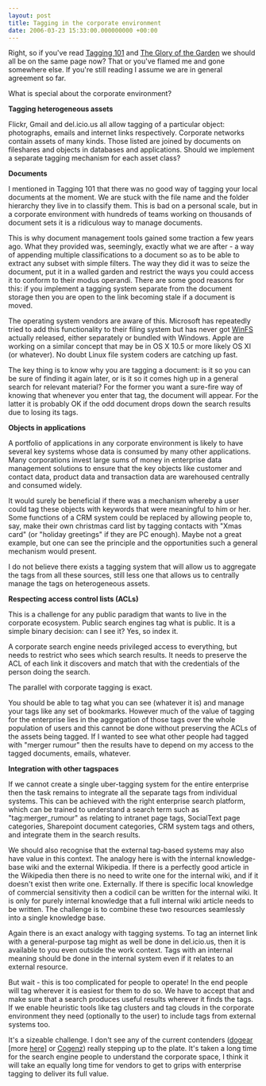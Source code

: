 ```yaml
---
layout: post
title: Tagging in the corporate environment
date: 2006-03-23 15:33:00.000000000 +00:00
---
```

Right, so if you've read <a href="https://dominicsayers.wordpress.com/2006/03/23/tagging-101/">Tagging 101</a> and <a href="https://dominicsayers.wordpress.com/2006/03/23/the-glory-of-the-garden/">The Glory of the Garden</a> we should all be on the same page now? That or you've flamed me and gone somewhere else. If you're still reading I assume we are in general agreement so far.

What is special about the corporate environment?

<strong>Tagging heterogeneous assets</strong>

Flickr, Gmail and del.icio.us all allow tagging of a particular object: photographs, emails and internet links respectively. Corporate networks contain assets of many kinds. Those listed are joined by documents on fileshares and objects in databases and applications. Should we implement a separate tagging mechanism for each asset class?

<strong>Documents</strong>

I mentioned in Tagging 101 that there was no good way of tagging your local documents at the moment. We are stuck with the file name and the folder hierarchy they live in to classify them. This is bad on a personal scale, but in a corporate environment with hundreds of teams working on thousands of document sets it is a ridiculous way to manage documents.

This is why document management tools gained some traction a few years ago. What they provided was, seemingly, exactly what we are after - a way of appending multiple classifications to a document so as to be able to extract any subset with simple filters. The way they did it was to seize the document, put it in a walled garden and restrict the ways you could access it to conform to their modus operandi. There are some good reasons for this: if you implement a tagging system separate from the document storage then you are open to the link becoming stale if a document is moved.

The operating system vendors are aware of this. Microsoft has repeatedly tried to add this functionality to their filing system but has never got <a href="https://en.wikipedia.org/wiki/WinFS">WinFS</a> actually released, either separately or bundled with Windows. Apple are working on a similar concept that may be in OS X 10.5 or more likely OS XI (or whatever). No doubt Linux file system coders are catching up fast.

The key thing is to know why you are tagging a document: is it so you can be sure of finding it again later, or is it so it comes high up in a general search for relevant material? For the former you want a sure-fire way of knowing that whenever you enter that tag, the document will appear. For the latter it is probably OK if the odd document drops down the search results due to losing its tags.

<strong>Objects in applications</strong>

A portfolio of applications in any corporate environment is likely to have several key systems whose data is consumed by many other applications. Many corporations invest large sums of money in enterprise data management solutions to ensure that the key objects like customer and contact data, product data and transaction data are warehoused centrally and consumed widely.

It would surely be beneficial if there was a mechanism whereby a user could tag these objects with keywords that were meaningful to him or her. Some functions of a CRM system could be replaced by allowing people to, say, make their own christmas card list by tagging contacts with "Xmas card" (or "holiday greetings" if they are PC enough). Maybe not a great example, but one can see the principle and the opportunities such a general mechanism would present.

I do not believe there exists a tagging system that will allow us to aggregate the tags from all these sources, still less one that allows us to centrally manage the tags on heterogeneous assets.

<strong>Respecting access control lists (ACLs)</strong>

This is a challenge for any public paradigm that wants to live in the corporate ecosystem. Public search engines tag what is public. It is a simple binary decision: can I see it? Yes, so index it.

A corporate search engine needs privileged access to everything, but needs to restrict who sees which search results. It needs to preserve the ACL of each link it discovers and match that with the credentials of the person doing the search.

The parallel with corporate tagging is exact.

You should be able to tag what you can see (whatever it is) and manage your tags like any set of bookmarks. However much of the value of tagging for the enterprise lies in the aggregation of those tags over the whole population of users and this cannot be done without preserving the ACLs of the assets being tagged. If I wanted to see what other people had tagged with "merger rumour" then the results have to depend on my access to the tagged documents, emails, whatever.

<strong>Integration with other tagspaces</strong>

If we cannot create a single uber-tagging system for the entire enterprise then the task remains to integrate all the separate tags from individual systems. This can be achieved with the right enterprise search platform, which can be trained to understand a search term such as "tag:merger_rumour" as relating to intranet page tags, SocialText page categories, Sharepoint document categories, CRM system tags and others, and integrate them in the search results.

We should also recognise that the external tag-based systems may also have value in this context. The analogy here is with the internal knowledge-base wiki and the external Wikipedia. If there is a perfectly good article in the Wikipedia then there is no need to write one for the internal wiki, and if it doesn't exist then write one. Externally. If there is specific local knowledge of commercial sensitivity then a codicil can be written for the internal wiki. It is only for purely internal knowledge that a full internal wiki article needs to be written. The challenge is to combine these two resources seamlessly into a single knowledge base.

Again there is an exact analogy with tagging systems. To tag an internet link with a general-purpose tag might as well be done in del.icio.us, then it is available to you even outside the work context. Tags with an internal meaning should be done in the internal system even if it relates to an external resource.

But wait - this is too complicated for people to operate! In the end people will tag wherever it is easiest for them to do so. We have to accept that and make sure that a search produces useful results wherever it finds the tags. If we enable heuristic tools like tag clusters and tag clouds in the corporate environment they need (optionally to the user) to include tags from external systems too.

It's a sizeable challenge. I don't see any of the current contenders (<a href="https://domino.watson.ibm.com/cambridge/research.nsf/242252765710c19485256979004d289c/1c181ee5fbcf59fb852570fc0052ad75">dogear</a> [more <a href="https://acmqueue.com/modules.php?name=Content&amp;pa=showpage&amp;pid=344">here</a>] or <a href="https://blog.cogenz.com/?p=8">Cogenz</a>) really stepping up to the plate. It's taken a long time for the search engine people to understand the corporate space, I think it will take an equally long time for vendors to get to grips with enterprise tagging to deliver its full value.
